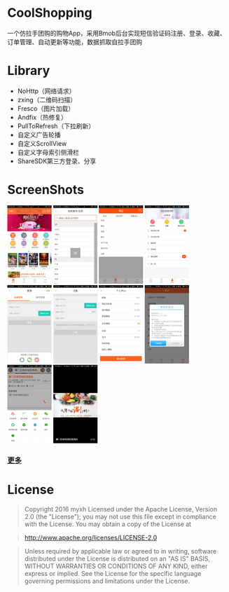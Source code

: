 # CoolShopping
一个仿拉手团购的购物App，采用Bmob后台实现短信验证码注册、登录、收藏、订单管理、自动更新等功能，数据抓取自拉手团购

# Library
 - NoHttp（网络请求）
 - zxing（二维码扫描）
 - Fresco（图片加载）
 - Andfix（热修复）
 - PullToRefresh（下拉刷新）
 - 自定义广告轮播
 - 自定义ScrollView
 - 自定义字母索引侧滑栏
 - ShareSDK第三方登录、分享

# ScreenShots
<img src="ScreenCapture/0.png" width="20%" />
<img src="ScreenCapture/2.png" width="20%" />
<img src="ScreenCapture/4.png" width="20%" />
<img src="ScreenCapture/6.png" width="20%" />
<img src="ScreenCapture/7.png" width="20%" />
<img src="ScreenCapture/11.png" width="20%" />
<img src="ScreenCapture/14.png" width="20%" />
<img src="ScreenCapture/17.png" width="20%" />
<img src="ScreenCapture/22.png" width="20%" />
<img src="ScreenCapture/23.png" width="20%" />
 
### [更多](https://github.com/myxh/CoolShopping/tree/master/ScreenCapture)
 
# License
>Copyright 2016 myxh
Licensed under the Apache License, Version 2.0 (the "License");
you may not use this file except in compliance with the License.
You may obtain a copy of the License at

>    http://www.apache.org/licenses/LICENSE-2.0
    
>Unless required by applicable law or agreed to in writing, software
distributed under the License is distributed on an "AS IS" BASIS,
WITHOUT WARRANTIES OR CONDITIONS OF ANY KIND, either express or implied.
See the License for the specific language governing permissions and
limitations under the License.
